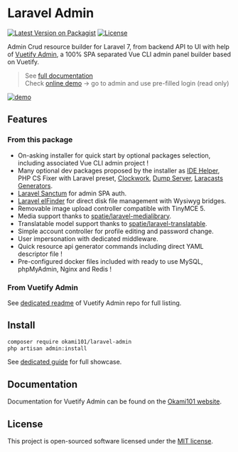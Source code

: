 # Laravel Admin

[![Latest Version on Packagist](https://img.shields.io/packagist/v/okami101/laravel-admin.svg?style=flat-square)](https://packagist.org/packages/okami101/laravel-admin)
[![License](https://img.shields.io/packagist/l/okami101/laravel-admin.svg?style=flat-square)](https://packagist.org/packages/okami101/laravel-admin)

Admin Crud resource builder for Laravel 7, from backend API to UI with help of [Vuetify Admin](https://github.com/okami101/vuetify-admin), a 100% SPA separated Vue CLI admin panel builder based on Vuetify.

> See [full documentation](https://www.okami101.io/vuetify-admin)  
> Check [online demo](https://va-demo.okami101.io) -> go to admin and use pre-filled login (read only)  

[![demo](https://www.okami101.io/vuetify-admin/assets/screenshot.png)](https://va-demo.okami101.io)

## Features

### From this package

* On-asking installer for quick start by optional packages selection, including associated Vue CLI admin project !
* Many optional dev packages proposed by the installer as [IDE Helper](https://github.com/barryvdh/laravel-ide-helper), PHP CS Fixer with Laravel preset, [Clockwork](https://github.com/itsgoingd/clockwork), [Dump Server](https://github.com/beyondcode/laravel-dump-server), [Laracasts Generators](https://github.com/laracasts/Laravel-5-Generators-Extended).
* [Laravel Sanctum](https://github.com/laravel/sanctum) for admin SPA auth.
* [Laravel elFinder](https://github.com/barryvdh/laravel-elfinder) for direct disk file management with Wysiwyg bridges.
* Removable image upload controller compatible with TinyMCE 5.
* Media support thanks to [spatie/laravel-medialibrary](https://github.com/spatie/laravel-medialibrary).
* Translatable model support thanks to [spatie/laravel-translatable](https://github.com/dimsav/laravel-translatable).
* Simple account controller for profile editing and password change.
* User impersonation with dedicated middleware.
* Quick resource api generator commands including direct YAML descriptor file !
* Pre-configured docker files included with ready to use MySQL, phpMyAdmin, Nginx and Redis !

### From Vuetify Admin

See [dedicated readme](https://github.com/okami101/vuetify-admin#features) of Vuetify Admin repo for full listing.

## Install

```bash
composer require okami101/laravel-admin
php artisan admin:install
```

See [dedicated guide](https://www.okami101.io/vuetify-admin/guide/laravel.html) for full showcase.

## Documentation

Documentation for Vuetify Admin can be found on the [Okami101 website](https://www.okami101.io/vuetify-admin).

## License

This project is open-sourced software licensed under the [MIT license](https://adr1enbe4udou1n.mit-license.org).
